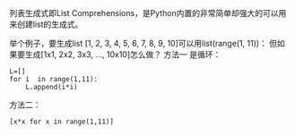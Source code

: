 列表生成式即List Comprehensions，是Python内置的非常简单却强大的可以用来创建list的生成式。

举个例子，要生成list [1, 2, 3, 4, 5, 6, 7, 8, 9, 10]可以用list(range(1, 11))：
但如果要生成[1x1, 2x2, 3x3, ..., 10x10]怎么做？
方法一 是循环：
```
L=[]
for i  in range(1,11):
    L.append(i*i)
```
方法二：
```
[x*x for x in range(1,11)]

```
